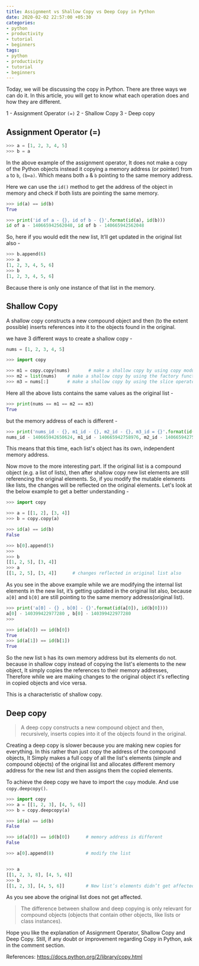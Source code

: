 ```yaml
---
title: Assignment vs Shallow Copy vs Deep Copy in Python
date: 2020-02-02 22:57:00 +05:30
categories:
- python
- productivity
- tutorial
- beginners
tags:
- python
- productivity
- tutorial
- beginners
---
```


Today, we will be discussing the copy in Python. There are three ways we can do it. In this article, you will get to know what each operation does and how they are different.

1 - Assignment Operator `(=)`
2 - Shallow Copy
3 - Deep copy

## **Assignment Operator (=)**
```python
>>> a = [1, 2, 3, 4, 5]
>>> b = a
```
In the above example of the assignment operator, It does not make a copy of the Python objects instead it copying a memory address (or pointer) from `a` to `b`, `(b=a)`. Which means both `a` & `b` pointing to the same memory address.

Here we can use the `id()` method to get the address of the object in memory and check if both lists are pointing the same memory.

```python
>>> id(a) == id(b)
True

>>> print('id of a - {}, id of b - {}'.format(id(a), id(b)))
id of a - 140665942562048, id of b - 140665942562048

```
So, here if you would edit the new list, It’ll get updated in the original list also - 
```python
>>> b.append(6)
>>> a
[1, 2, 3, 4, 5, 6]
>>> b
[1, 2, 3, 4, 5, 6]
```
Because there is only one instance of that list in the memory.

## **Shallow Copy**

A shallow copy constructs a new compound object and then (to the extent possible) inserts references into it to the objects found in the original.

we have 3 different ways to create a shallow copy -
```python
nums = [1, 2, 3, 4, 5]      

>>> import copy

>>> m1 = copy.copy(nums)       # make a shallow copy by using copy module
>>> m2 = list(nums)    # make a shallow copy by using the factory function
>>> m3 = nums[:]       # make a shallow copy by using the slice operator
```
Here all the above lists contains the same values as the original list -
```python
>>> print(nums == m1 == m2 == m3)
True
```

but the memory address of each is different - 
```python
>>> print('nums_id - {}, m1_id - {}, m2_id - {}, m3_id = {}'.format(id(nums), id(m1), id(m2), id(m3)))
nums_id - 140665942650624, m1_id - 140665942758976, m2_id - 140665942759056, m3_id = 140665942692000
```
This means that this time, each list's object has its own, independent memory address.

Now move to the more interesting part. If the original list is a compound object (e.g. a list of lists), then after shallow copy new list elements are still referencing the original elements. 
So, if you modify the mutable elements like lists, the changes will be reflected on the original elements. Let's look at the below example to get a better understanding -

```python
>>> import copy

>>> a = [[1, 2], [3, 4]]            
>>> b = copy.copy(a)

>>> id(a) == id(b)
False

>>> b[0].append(5)
>>>
>>> b
[[1, 2, 5], [3, 4]]
>>> a
[[1, 2, 5], [3, 4]]      # changes reflected in original list also

```
As you see in the above example while we are modifying the internal list elements in the new list, it’s getting updated in the original list also, because `a[0]` and `b[0]` are still pointing to the same memory address(original list).
```python
>>> print('a[0] - {} , b[0] - {}'.format(id(a[0]), id(b[0])))       
a[0] - 140399422977280 , b[0] - 140399422977280
>>>

>>> id(a[0]) == id(b[0])
True
>>> id(a[1]) == id(b[1])
True
```
So the new list `b` has its own memory address but its elements do not.  because in shallow copy instead of copying the list's elements to the new object, It simply copies the references to their memory addresses, Therefore while we are making changes to the original object it's reflecting in copied objects and vice versa.

This is a characteristic of shallow copy.

## **Deep copy**
>A deep copy constructs a new compound object and then, recursively, inserts copies into it of the objects found in the original.    

Creating a deep copy is slower because you are making new copies for everything. In this rather than just copy the address of the compound objects, It Simply makes a full copy of all the list's elements (simple and compound objects) of the original list and allocates different memory address for the new list and then assigns them the copied elements.

To achieve the deep copy we have to import the `copy` module. And use `copy.deepcopy()`.
```python
>>> import copy
>>> a = [[1, 2, 3], [4, 5, 6]]  
>>> b = copy.deepcopy(a)                     

>>> id(a) == id(b)
False

>>> id(a[0]) == id(b[0])      # memory address is different      
False

>>> a[0].append(8)            # modify the list                                                                                                                                            


>>> a
[[1, 2, 3, 8], [4, 5, 6]]
>>> b
[[1, 2, 3], [4, 5, 6]]        # New list’s elements didn’t get affected
```
As you see above the original list does not get affected.

>The difference between shallow and deep copying is only relevant for compound objects (objects that contain other objects, like lists or class instances).

Hope you like the explanation of Assignment Operator, Shallow Copy and Deep Copy. Still, if any doubt or improvement regarding Copy in Python, ask in the comment section.

References:
https://docs.python.org/2/library/copy.html
